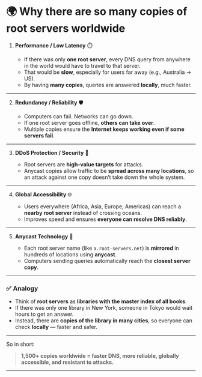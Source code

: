 

# 🌍 Why there are so many copies of root servers worldwide

1. **Performance / Low Latency** ⏱️

   * If there was only **one root server**, every DNS query from anywhere in the world would have to travel to that server.
   * That would be **slow**, especially for users far away (e.g., Australia → US).
   * By having **many copies**, queries are answered **locally**, much faster.

---

2. **Redundancy / Reliability** 🛡️

   * Computers can fail. Networks can go down.
   * If one root server goes offline, **others can take over**.
   * Multiple copies ensure the **Internet keeps working even if some servers fail**.

---

3. **DDoS Protection / Security** 🔐

   * Root servers are **high-value targets** for attacks.
   * Anycast copies allow traffic to be **spread across many locations**, so an attack against one copy doesn’t take down the whole system.

---

4. **Global Accessibility** 🌐

   * Users everywhere (Africa, Asia, Europe, Americas) can reach a **nearby root server** instead of crossing oceans.
   * Improves speed and ensures **everyone can resolve DNS reliably**.

---

5. **Anycast Technology** 🚀

   * Each root server name (like `a.root-servers.net`) is **mirrored** in hundreds of locations using **anycast**.
   * Computers sending queries automatically reach the **closest server copy**.

---

### ✅ Analogy

* Think of **root servers** as **libraries with the master index of all books**.
* If there was only one library in New York, someone in Tokyo would wait hours to get an answer.
* Instead, there are **copies of the library in many cities**, so everyone can check **locally** — faster and safer.

---

So in short:

> **1,500+ copies worldwide = faster DNS, more reliable, globally accessible, and resistant to attacks.**

---